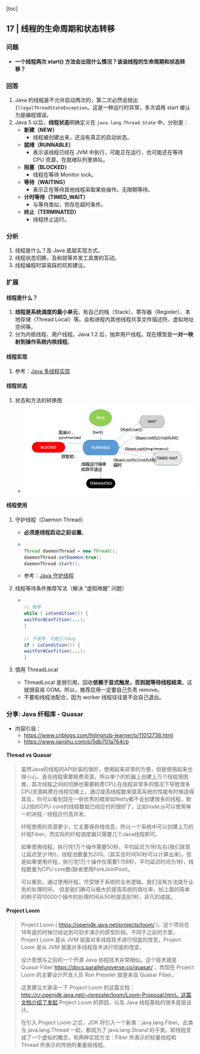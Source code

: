 [toc]

## 17 | 线程的生命周期和状态转移

### 问题

-   **一个线程两次 start() 方法会出现什么情况？谈谈线程的生命周期和状态转移？**

### 回答

1.  Java 的线程是不允许启动两次的，第二次必然会抛出 `IllegalThreadStateException`。这是一种运行时异常，多次调用  start 被认为是编程错误。
2.  Java 5 以后，**线程状态**明确定义在 `java.lang.Thread.State` 中，分别是：
    -   **新建（NEW）**
        -   线程被创建出来，还没有真正的启动状态。
    -   **就绪（RUNNABLE）**
        -   表示该线程已经在 JVM 中执行，可能正在运行，也可能还在等待 CPU 资源，在就绪队列里排队。
    -   **阻塞（BLOCKED）**
        -   线程在等待 Monitor lock。
    -   **等待（WAITING）**
        -   表示正在等待其他线程采取某些操作。无限期等待。
    -   **计时等待（TIMED_WAIT）**
        -   与等待类似，但存在超时条件。
    -   **终止（TERMINATED）**
        -   线程终止运行。

### 分析

1.  线程是什么？及 Java 底层实现方式。
2.  线程状态切换，及和锁等并发工具类的互动。
3.  线程编程时容易踩的坑和建议。

### 扩展

#### 线程是什么？

1.  **线程是系统调度的最小单元**，有自己的栈（Stack）、寄存器（Register）、本地存储（Thread Local）等。会和进程内其他线程共享文件描述符、虚拟地址空间等。
2.  分为内核线程、用户线程。Java 1.2 后，抛弃用户线程。现在模型是**一对一映射到操作系统内核线程**。

#### 线程实现

1.  参考：[Java 多线程实现](https://github.com/wtfocus/work-summary/blob/master/CoreJava/Java%E5%A4%9A%E7%BA%BF%E7%A8%8B%E5%AE%9E%E7%8E%B0.md)

#### 线程状态

1.  状态和方法的转换图
    -   ![img](imgs/3169b7ca899afeb0359f132fb77c29dc.png)

#### 线程使用

1.  守护线程（Daemon Thread）

    -   **必须是线程启动之前设置**。

    -   ```java
        
        Thread daemonThread = new Thread();
        daemonThread.setDaemon(true);
        daemonThread.start();
        ```

    -   参考：[Java 守护线程](https://github.com/wtfocus/work-summary/blob/master/CoreJava/Java%E5%AE%88%E6%8A%A4%E7%BA%BF%E7%A8%8B.md)

2.  线程等待条件推荐写法（解决 “虚假唤醒” 问题）

    -   ```java
        
        // 推荐
        while ( isCondition()) {
        waitForAConfition(...);
        }
        
        // 不推荐，可能引入bug
        if ( isCondition()) {
        waitForAConfition(...);
        }
        
        ```

3.  慎用 ThreadLocal

    -   ThreadLocal 是弱引用，回收**依赖于显式触发，否则就等待线程结束**。这就很容易 OOM。所以，推荐应用一定要自己负责 remove。
    -   不要和线程池配合，因为 worker 线程往往是不会自己退出。

### 分享: Java 纤程库 - Quasar

-   内容引自：
    -   https://www.cnblogs.com/fnlingnzb-learner/p/11012736.html
    -   https://www.jianshu.com/p/5db701a764cb

#### Thread vs Quasar

>   虽然Java的线程的API封装的很好，使用起来非常的方便，但是使用起来也得小心。首先线程需要耗费资源，所以单个的机器上创建上万个线程很困难，其次线程之间的切换也需要耗费CPU,在线程非常多的情况下导致很多CPU资源耗费在线程切换上，通过提高线程数来提高系统的性能有时候适得其反。你可以看到现在一些优秀的框架如Netty都不会创建很多的线程，默认2倍的CPU core的线程数就已经应付的很好了，比如node.js可以使用单一的进程／线程应付高并发。
>
>   纤程使用的资源更少，它主要保存栈信息，所以一个系统中可以创建上万的纤程Fiber，而实际的纤程调度器只需要几个Java线程即可。
>
>   如果使用线程，执行完1万个操作需要50秒，平均延迟为1秒左右(我们故意让延迟至少1秒)，线程池数量为200。(其实总时间50秒可以计算出来)。但是如果使用纤程，执行完1万个操作仅需要1.158秒，平均延迟时间为1秒，线程数量为CPU core数(缺省使用ForkJoinPool)。
>
>   可以看到，通过使用纤程，尽受限于系统的业务逻辑，我们没有办法提升业务的处理时间， 但是我们确可以极大的提高系统的吞吐率，如上面的简单的例子将10000个操作的处理时间从50秒提高到1秒，非凡的成就。

#### Project Loom

>   Project Loom ( https://openjdk.java.net/projects/loom/ )。这个项目在18年底的时候已经达到可初步演示的原型阶段。不同于之前的方案，Project Loom 是从 JVM 层面对多线程技术进行彻底的改变。Project Loom 是从 JVM 层面对多线程技术进行彻底的改变。
>
>   设计思想与之前的一个开源 Java 协程技术非常相似。这个技术就是 Quasar Fiber https://docs.paralleluniverse.co/quasar/ 。而现在 Project Loom 的主要设计开发人员 Ron Pressler 就是来自 Quasar Fiber。
>
>   这里建议大家读一下 Project Loom 的这篇文档：http://cr.openjdk.java.net/~rpressler/loom/Loom-Proposal.html。这篇文档介绍了发起 Project Loom 的原因，以及 Java 线程基础的很多底层设计。
>
>   在引入 Project Loom 之后，JDK 将引入一个新类：java.lang.Fiber。此类与 java.lang.Thread 一起，都成为了 java.lang.Strand 的子类。即线程变成了一个虚拟的概念，有两种实现方法：Fiber 所表示的轻量线程和 Thread 所表示的传统的重量级线程。

